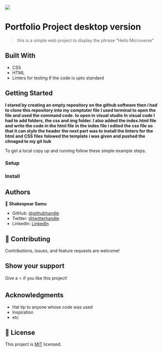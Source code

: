 ![](https://img.shields.io/badge/Microverse-blueviolet)

# Portfolio Project desktop version 
> this is a simple web project to display the phrase "Hello Microverse"

## Built With

- CSS
- HTML
- Linters for testing if the code is upto standard

## Getting Started

**I stared by creating an empty repository on the github software then i had to clone this repository into my comptuter file**
**I used terminal to open the file and used the command code. to open in visual studio**
**In visual code I had to add folders, the css and img folder. I also added the index.html file and write the code in the html file**
**in the index file i edited the css file so that it can style the header**
**the next part was to install the linters for the html and CSS files**
**folowed the template i was given and pushed the chnaged to my git hub**

To get a local copy up and running follow these simple example steps.

### Setup

### Install

## Authors

👤 **Shakespear Samu**

- GitHub: [@githubhandle](https://github.com/shakespear95)
- Twitter: [@twitterhandle](https://twitter.com/Taku16671414)
- LinkedIn: [LinkedIn](https://www.linkedin.com/in/shakespear-takudzwa-samu-b61b38a3/)


## 🤝 Contributing

Contributions, issues, and feature requests are welcome!

## Show your support

Give a ⭐️ if you like this project!

## Acknowledgments

- Hat tip to anyone whose code was used
- Inspiration
- etc

## 📝 License

This project is [MIT](./LICENSE) licensed.